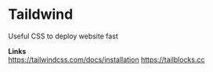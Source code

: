 # Taildwind
Useful CSS to deploy website fast

**Links**   
https://tailwindcss.com/docs/installation 
https://tailblocks.cc 
